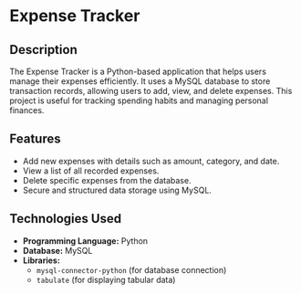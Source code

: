 # Expense Tracker

## Description
The Expense Tracker is a Python-based application that helps users manage their expenses efficiently. It uses a MySQL database to store transaction records, allowing users to add, view, and delete expenses. This project is useful for tracking spending habits and managing personal finances.

## Features
- Add new expenses with details such as amount, category, and date.
- View a list of all recorded expenses.
- Delete specific expenses from the database.
- Secure and structured data storage using MySQL.

## Technologies Used
- **Programming Language:** Python
- **Database:** MySQL
- **Libraries:**
  - `mysql-connector-python` (for database connection)
  - `tabulate` (for displaying tabular data)
